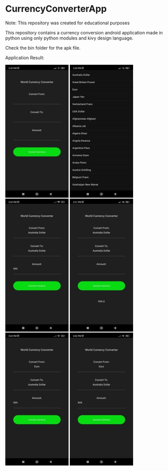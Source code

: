 # CurrencyConverterApp

Note: This repository was created for educational purposes

This repository contains a currency conversion android application made in python using only python modules and kivy design language.

Check the bin folder for the apk file. 

Application Result:

<img src="https://github.com/Ronn-M/CurrencyConverterApp/blob/7125318020d000a385331167e2ee1630dc78184c/screenshots/Screenshot_1.jpg">
<img src="https://github.com/Ronn-M/CurrencyConverterApp/blob/7125318020d000a385331167e2ee1630dc78184c/screenshots/Screenshot_2.jpg">
<img src="https://github.com/Ronn-M/CurrencyConverterApp/blob/7125318020d000a385331167e2ee1630dc78184c/screenshots/Screenshot_3.jpg">  
<img src="https://github.com/Ronn-M/CurrencyConverterApp/blob/7125318020d000a385331167e2ee1630dc78184c/screenshots/Screenshot_4.jpg">
<img src="https://github.com/Ronn-M/CurrencyConverterApp/blob/7125318020d000a385331167e2ee1630dc78184c/screenshots/Screenshot_5.jpg">
<img src="https://github.com/Ronn-M/CurrencyConverterApp/blob/7125318020d000a385331167e2ee1630dc78184c/screenshots/Screenshot_6.jpg">

